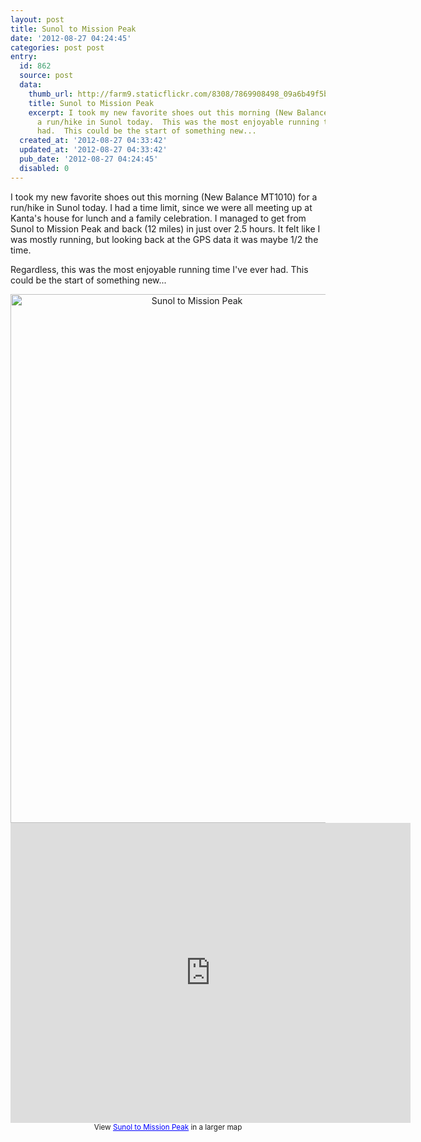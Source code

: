 ```yaml
---
layout: post
title: Sunol to Mission Peak
date: '2012-08-27 04:24:45'
categories: post post
entry:
  id: 862
  source: post
  data:
    thumb_url: http://farm9.staticflickr.com/8308/7869908498_09a6b49f5b_q.jpg
    title: Sunol to Mission Peak
    excerpt: I took my new favorite shoes out this morning (New Balance MT1010) for
      a run/hike in Sunol today.  This was the most enjoyable running time I've ever
      had.  This could be the start of something new...
  created_at: '2012-08-27 04:33:42'
  updated_at: '2012-08-27 04:33:42'
  pub_date: '2012-08-27 04:24:45'
  disabled: 0
---
```

I took my new favorite shoes out this morning (New Balance MT1010) for a run/hike in Sunol today.  I had a time limit, since we were all meeting up at Kanta's house for lunch and a family celebration.  I managed to get from Sunol to Mission Peak and back (12 miles) in just over 2.5 hours.  It felt like I was mostly running, but looking back at the GPS data it was maybe 1/2 the time.  

Regardless, this was the most enjoyable running time I've ever had.  This could be the start of something new...

<div style="text-align: center;">
<a href="http://www.flickr.com/photos/thenobot/7869908498/" title="Sunol to Mission Peak by thenobot, on Flickr"><img src="http://farm9.staticflickr.com/8308/7869908498_888f11cfb3_o.png" width="581" height="846" alt="Sunol to Mission Peak"></a>

<iframe width="640" height="480" frameborder="0" scrolling="no" marginheight="0" marginwidth="0" src="https://maps.google.com/maps/ms?msa=0&amp;msid=204175310944031498999.0004c837b6528ffd0f016&amp;ie=UTF8&amp;t=p&amp;ll=37.514628,-121.857262&amp;spn=0.032679,0.054932&amp;z=14&amp;output=embed"></iframe><br /><small>View <a href="https://maps.google.com/maps/ms?msa=0&amp;msid=204175310944031498999.0004c837b6528ffd0f016&amp;ie=UTF8&amp;t=p&amp;ll=37.514628,-121.857262&amp;spn=0.032679,0.054932&amp;z=14&amp;source=embed" style="color:#0000FF;text-align:left">Sunol to Mission Peak</a> in a larger map</small>
</div>
